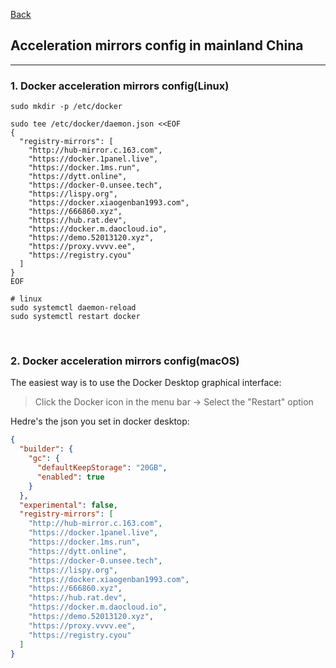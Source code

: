 [Back](README.md)

## Acceleration mirrors config in mainland China

<hr>


### 1. Docker acceleration mirrors config(Linux) 

```shell
sudo mkdir -p /etc/docker

sudo tee /etc/docker/daemon.json <<EOF
{
  "registry-mirrors": [
    "http://hub-mirror.c.163.com",
    "https://docker.1panel.live",
    "https://docker.1ms.run",
    "https://dytt.online",
    "https://docker-0.unsee.tech",
    "https://lispy.org",
    "https://docker.xiaogenban1993.com",
    "https://666860.xyz",
    "https://hub.rat.dev",
    "https://docker.m.daocloud.io",
    "https://demo.52013120.xyz",
    "https://proxy.vvvv.ee",
    "https://registry.cyou"
  ]
}
EOF

# linux
sudo systemctl daemon-reload
sudo systemctl restart docker
```

&nbsp;

### 2. Docker acceleration mirrors config(macOS) 

The easiest way is to use the Docker Desktop graphical interface:

> Click the Docker icon in the menu bar -> Select the "Restart" option

Hedre's the json you set in docker desktop:
```json
{
  "builder": {
    "gc": {
      "defaultKeepStorage": "20GB",
      "enabled": true
    }
  },
  "experimental": false,
  "registry-mirrors": [
    "http://hub-mirror.c.163.com",
    "https://docker.1panel.live",
    "https://docker.1ms.run",
    "https://dytt.online",
    "https://docker-0.unsee.tech",
    "https://lispy.org",
    "https://docker.xiaogenban1993.com",
    "https://666860.xyz",
    "https://hub.rat.dev",
    "https://docker.m.daocloud.io",
    "https://demo.52013120.xyz",
    "https://proxy.vvvv.ee",
    "https://registry.cyou"
  ]
}
```



